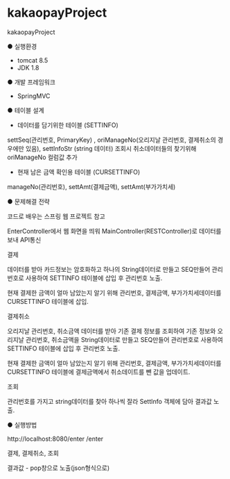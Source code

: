 # kakaopayProject
kakaopayProject

● 실행환경

- tomcat 8.5
- JDK 1.8

● 개발 프레임워크

- SpringMVC

● 테이블 설계

- 데이터를 담기위한 테이블 (SETTINFO)

settSeq(관리번호, PrimaryKey) , oriManageNo(오리지날 관리번호, 결제취소의 경우에만 있음), settInfoStr (string 데이터)
조회시 취소데이터들의 찾기위해 oriManageNo 컬럼값 추가

- 현재 남은 금액 확인용 테이블 (CURSETTINFO)

manageNo(관리번호), settAmt(결제금액), settAmt(부가가치세)

● 문제해결 전략

코드로 배우는 스프링 웹 프로젝트 참고

EnterController에서 웹 화면을 띄워 MainController(RESTController)로 데이터를 보내 API통신

결제

데이터를 받아 카드정보는 암호화하고 하나의 String데이터로 만들고 SEQ만들어 관리번호로 사용하여 SETTINFO 테이블에 삽입 후 관리번호 노출.

현재 결제한 금액이 얼마 남았는지 알기 위해 관리번호, 결제금액, 부가가치세데이터를 CURSETTINFO 테이블에 삽입.

결제취소

오리지날 관리번호, 취소금액 데이터를 받아 기존 결제 정보를 조회하여 기존 정보와 오리지날 관리번호, 취소금액을 String데이터로 만들고 SEQ만들어 관리번호로 사용하여 SETTINFO 테이블에 삽입 후 관리번호 노출.

현재 결제한 금액이 얼마 남았는지 알기 위해 관리번호, 결제금액, 부가가치세데이터를 CURSETTINFO 테이블에 결제금액에서 취소데이트를 뺀 값을 업데이트.

조회

관리번호를 가지고 string데이터를 찾아 하나씩 잘라 SettInfo 객체에 담아 결과값 노출.

● 실행방법

http://localhost:8080/enter /enter

결제, 결제취소, 조회

결과값 - pop창으로 노출(json형식으로)

